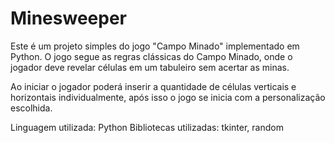 # Minesweeper
Este é um projeto simples do jogo "Campo Minado" implementado em Python. 
O jogo segue as regras clássicas do Campo Minado, onde o jogador deve revelar células em um tabuleiro sem acertar as minas.

Ao iniciar o jogador poderá inserir a quantidade de células verticais e horizontais individualmente, após isso o jogo se inicia com a personalização escolhida.

Linguagem utilizada: Python
Bibliotecas utilizadas: tkinter, random
